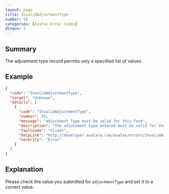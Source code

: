 ```yaml
---
layout: page
title: InvalidAdjustmentType
number: 99
categories: [AvaTax Error Codes]
disqus: 1
---
```


## Summary

The adjustment type record permits only a specified list of values.

## Example

```json
{
  "code": "InvalidAdjustmentType",
  "target": "Unknown",
  "details": [
    {
      "code": "InvalidAdjustmentType",
      "number": 99,
      "message": "Adjustment Type must be valid for this form",
      "description": "The adjustment type entered must be valid for the form.",
      "faultCode": "Client",
      "helpLink": "http://developer.avalara.com/avatax/errors/InvalidAdjustmentType",
      "severity": "Error"
    }
  ]
}
```

## Explanation

Please check the value you submitted for `adjustmentType` and set it to a correct value.
